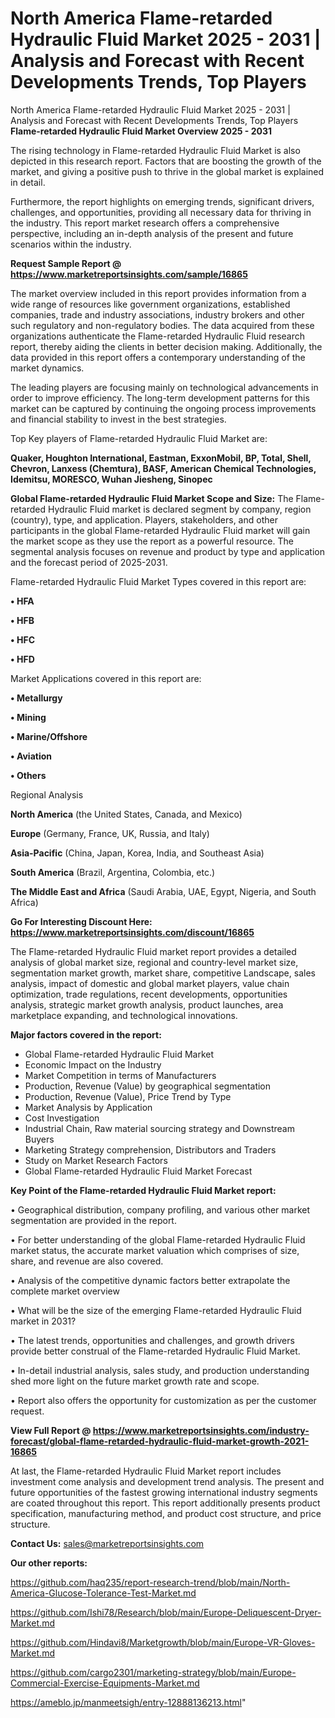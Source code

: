 # North America Flame-retarded Hydraulic Fluid Market 2025 - 2031 | Analysis and Forecast with Recent Developments Trends, Top Players
North America Flame-retarded Hydraulic Fluid Market 2025 - 2031 | Analysis and Forecast with Recent Developments Trends, Top Players
<Strong> Flame-retarded Hydraulic Fluid Market Overview 2025 - 2031</strong>

The rising technology in Flame-retarded Hydraulic Fluid Market is also depicted in this research report. Factors that are boosting the growth of the market, and giving a positive push to thrive in the global market is explained in detail.

Furthermore, the report highlights on emerging trends, significant drivers, challenges, and opportunities, providing all necessary data for thriving in the industry. This report market research offers a comprehensive perspective, including an in-depth analysis of the present and future scenarios within the industry.

<strong>Request Sample Report @ <a href=https://www.marketreportsinsights.com/sample/16865>https://www.marketreportsinsights.com/sample/16865</a></strong>

The market overview included in this report provides information from a wide range of resources like government organizations, established companies, trade and industry associations, industry brokers and other such regulatory and non-regulatory bodies. The data acquired from these organizations authenticate the Flame-retarded Hydraulic Fluid research report, thereby aiding the clients in better decision making. Additionally, the data provided in this report offers a contemporary understanding of the market dynamics.

The leading players are focusing mainly on technological advancements in order to improve efficiency. The long-term development patterns for this market can be captured by continuing the ongoing process improvements and financial stability to invest in the best strategies.

Top Key players of Flame-retarded Hydraulic Fluid Market are:

<strong>Quaker, Houghton International, Eastman, ExxonMobil, BP, Total, Shell, Chevron, Lanxess (Chemtura), BASF, American Chemical Technologies, Idemitsu, MORESCO, Wuhan Jiesheng, Sinopec</strong>

<strong><b>Global Flame-retarded Hydraulic Fluid Market Scope and Size:</b></strong>
The Flame-retarded Hydraulic Fluid market is declared segment by company, region (country), type, and application. Players, stakeholders, and other participants in the global Flame-retarded Hydraulic Fluid market will gain the market scope as they use the report as a powerful resource. The segmental analysis focuses on revenue and product by type and application and the forecast period of 2025-2031.

Flame-retarded Hydraulic Fluid Market Types covered in this report are:

<strong>• HFA

• HFB

• HFC

• HFD</strong>

Market Applications covered in this report are:

<strong>• Metallurgy

• Mining

• Marine/Offshore

• Aviation

• Others</strong> 

Regional Analysis

<strong>North America</strong> (the United States, Canada, and Mexico)

<strong>Europe</strong> (Germany, France, UK, Russia, and Italy)

<strong>Asia-Pacific</strong> (China, Japan, Korea, India, and Southeast Asia)

<strong>South America</strong> (Brazil, Argentina, Colombia, etc.)

<strong>The Middle East and Africa</strong> (Saudi Arabia, UAE, Egypt, Nigeria, and South Africa)

<strong>Go For Interesting Discount Here: <a href=https://www.marketreportsinsights.com/discount/16865>https://www.marketreportsinsights.com/discount/16865</a></strong>

The Flame-retarded Hydraulic Fluid market report provides a detailed analysis of global market size, regional and country-level market size, segmentation market growth, market share, competitive Landscape, sales analysis, impact of domestic and global market players, value chain optimization, trade regulations, recent developments, opportunities analysis, strategic market growth analysis, product launches, area marketplace expanding, and technological innovations.

<strong><b>Major factors covered in the report:</b></strong>
<ul>
  <li>Global Flame-retarded Hydraulic Fluid Market </li>
  <li>Economic Impact on the Industry</li>
  <li>Market Competition in terms of Manufacturers</li>
  <li>Production, Revenue (Value) by geographical segmentation</li>
  <li>Production, Revenue (Value), Price Trend by Type</li>
  <li>Market Analysis by Application</li>
  <li>Cost Investigation</li>
  <li>Industrial Chain, Raw material sourcing strategy and Downstream Buyers</li>
  <li>Marketing Strategy comprehension, Distributors and Traders</li>
  <li>Study on Market Research Factors</li>
  <li>Global Flame-retarded Hydraulic Fluid Market Forecast</li>
</ul>

<strong><b>Key Point of the Flame-retarded Hydraulic Fluid Market report:</b></strong>

• Geographical distribution, company profiling, and various other market segmentation are provided in the report.

• For better understanding of the global Flame-retarded Hydraulic Fluid market status, the accurate market valuation which comprises of size, share, and revenue are also covered.

• Analysis of the competitive dynamic factors better extrapolate the complete market overview

• What will be the size of the emerging Flame-retarded Hydraulic Fluid market in 2031?

• The latest trends, opportunities and challenges, and growth drivers provide better construal of the Flame-retarded Hydraulic Fluid Market.

• In-detail industrial analysis, sales study, and production understanding shed more light on the future market growth rate and scope.

• Report also offers the opportunity for customization as per the customer request.

<strong><b>View Full Report @ <a href=https://www.marketreportsinsights.com/industry-forecast/global-flame-retarded-hydraulic-fluid-market-growth-2021-16865>https://www.marketreportsinsights.com/industry-forecast/global-flame-retarded-hydraulic-fluid-market-growth-2021-16865</a></b></strong>


At last, the Flame-retarded Hydraulic Fluid Market report includes investment come analysis and development trend analysis. The present and future opportunities of the fastest growing international industry segments are coated throughout this report. This report additionally presents product specification, manufacturing method, and product cost structure, and price structure.

<strong>Contact Us:</strong>
sales@marketreportsinsights.com

<strong>Our other reports:</strong>

<a href=https://github.com/haq235/report-research-trend/blob/main/North-America-Glucose-Tolerance-Test-Market.md>https://github.com/haq235/report-research-trend/blob/main/North-America-Glucose-Tolerance-Test-Market.md</a>

<a href=https://github.com/Ishi78/Research/blob/main/Europe-Deliquescent-Dryer-Market.md>https://github.com/Ishi78/Research/blob/main/Europe-Deliquescent-Dryer-Market.md</a>

<a href=https://github.com/Hindavi8/Marketgrowth/blob/main/Europe-VR-Gloves-Market.md>https://github.com/Hindavi8/Marketgrowth/blob/main/Europe-VR-Gloves-Market.md</a>

<a href=https://github.com/cargo2301/marketing-strategy/blob/main/Europe-Commercial-Exercise-Equipments-Market.md>https://github.com/cargo2301/marketing-strategy/blob/main/Europe-Commercial-Exercise-Equipments-Market.md</a>

<a href=https://ameblo.jp/manmeetsigh/entry-12888136213.html>https://ameblo.jp/manmeetsigh/entry-12888136213.html</a>"
